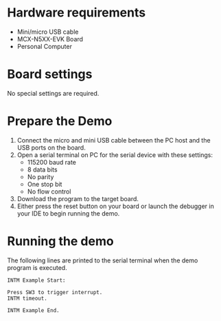 Hardware requirements
=====================
- Mini/micro USB cable
- MCX-N5XX-EVK Board
- Personal Computer

Board settings
==============
No special settings are required.

Prepare the Demo
================
1. Connect the micro and mini USB cable between the PC host and the USB ports on the board.
2. Open a serial terminal on PC for the serial device with these settings:
    - 115200 baud rate
    - 8 data bits
    - No parity
    - One stop bit
    - No flow control
3. Download the program to the target board.
4. Either press the reset button on your board or launch the debugger in your IDE to begin running
   the demo.

Running the demo
================
The following lines are printed to the serial terminal when the demo program is executed.
~~~~~~~~~~~~~~~~~~~~~~~~~~~~~~~~~~~~~~~~
INTM Example Start:

Press SW3 to trigger interrupt. 
INTM timeout. 

INTM Example End.
~~~~~~~~~~~~~~~~~~~~~~~~~~~~~~~~~~~~~~~~

